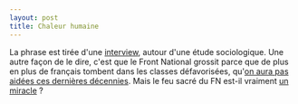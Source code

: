 ```yaml
---
layout: post
title: Chaleur humaine
---
```

La phrase est tirée d'une [interview](http://www.lemonde.fr/elections-departementales-2015/article/2015/03/25/la-sympathie-pour-marine-le-pen-croit-avec-le-niveau-de-precarite_4600927_4572524.html),
autour d'une étude sociologique. Une autre façon de le dire, c'est que
le Front National grossit parce que de plus en plus de français
tombent dans les classes défavorisées, qu'[on aura pas aidées ces
dernières décennies](http://www.liberation.fr/economie/2015/03/23/la-double-peine-des-classes-populaires_1226833).
Mais le feu sacré du FN est-il vraiment [un miracle](https://en.wikipedia.org/wiki/Holy_Fire)
?
